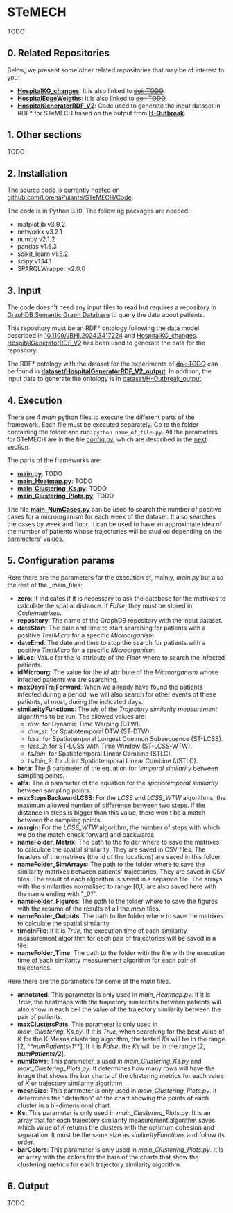 # STeMECH

TODO

## 0. Related Repositories
Below, we present some other related repositories that may be of interest to you:
- [**HospitalKG_changes**](https://github.com/LorenaPujante/HospitalKG_Changes): It is also linked to [~~doi: TODO~~](NULL).
- [**HospitalEdgeWeigths**](https://github.com/LorenaPujante/HospitalEdgeWeigths): It is also linked to [~~doi: TODO~~](NULL).
- [**HospitalGeneratorRDF_V2**](https://github.com/LorenaPujante/HospitalGeneratorRDF_V2): Code used to generate the input dataset in RDF* for STeMECH based on the output from [**H-Outbreak**](https://github.com/denissekim/Simulation-Model).


## 1. Other sections
TODO


## 2. Installation
The source code is currently hosted on [github.com/LorenaPujante/STeMECH/Code](https://github.com/LorenaPujante/STeMECH/Code).

The code is in Python 3.10. The following packages are needed:
- matplotlib v3.9.2
- networkx v3.2.1
- numpy v2.1.2
- pandas v1.5.3
- scikit_learn v1.5.2
- scipy v1.14.1
- SPARQLWrapper v2.0.0
 

## 3. Input
The code doesn't need any input files to read but requires a repository in [GraphDB Semantic Graph Database](https://www.ontotext.com/products/graphdb/) to query the data about patients. 

This repository must be an RDF* ontology following the data model described in [10.1109/JBHI.2024.3417224](https://ieeexplore.ieee.org/document/10568325) and [HospitalKG_changes](https://github.com/LorenaPujante/HospitalKG_Changes). [HospitalGeneratorRDF_V2](https://github.com/LorenaPujante/HospitalGeneratorRDF_V2) has been used to generate the data for the repository.

The RDF* ontology with the dataset for the experiments of [~~doi: TODO~~](NULL) can be found in [**dataset/HospitalGeneratorRDF_V2_output**](https://github.com/LorenaPujante/STeMECH/tree/main/dataset/HospitalGeneratorRDF_V2_output). In addition, the input data to generate the ontology is in [dataset/H-Outbreak_output](https://github.com/LorenaPujante/STeMECH/tree/main/dataset/H-Outbreak_output).


## 4. Execution
There are 4 _main_ python files to execute the different parts of the framework. Each file must be executed separately. Go to the folder containing the folder and run: `python name_of_file.py`. All the parameters for STeMECH are in the file [config.py](https://github.com/LorenaPujante/STeMECH/blob/main/Code/config.py), which are described in the [next section](#5-configuration-params).

The parts of the frameworks are:
- [**main.py**](https://github.com/LorenaPujante/STeMECH/blob/main/Code/main.py): TODO
- [**main_Heatmap.py**](https://github.com/LorenaPujante/STeMECH/blob/main/Code/main_Heatmap.py): TODO
- [**main_Clustering_Ks.py**](https://github.com/LorenaPujante/STeMECH/blob/main/Code/main_Clustering_Ks.py): TODO
- [**main_Clustering_Plots.py**](https://github.com/LorenaPujante/STeMECH/blob/main/Code/main_Clustering_Plots.py): TODO

The file [**main_NumCases.py**](https://github.com/LorenaPujante/STeMECH/blob/main/Code/main_NumCases.py) can be used to search the number of positive cases for a microorganism for each week of the dataset. It also searches the cases by week and floor. It can be used to have an approximate idea of the number of patients whose trajectories will be studied depending on the parameters' values.  


## 5. Configuration params
Here there are the parameters for the execution of, mainly, _main.py_ but also the rest of the _main_files:
- **zero**: It indicates if it is necessary to ask the database for the matrixes to calculate the spatial distance. If _False_, they must be stored in _Code/matrixes_.
- **repository**: The name of the GraphDB repository with the input dataset.
- **dateStart**: The date and time to start searching for patients with a positive _TestMicro_ for a specific _Microorganism_.
- **dateEmd**: The date and time to stop the search for patients with a positive _TestMicro_ for a specific _Microorganism_.
- **idLoc**: Value for the _id_ attribute of the _Floor_ where to search the infected patients.
- **idMicroorg**: The value for the _id_ attribute of the _Microorganism_ whose infected patients we are searching.
- **maxDaysTrajForward**: When we already have found the patients infected during a period, we will also search for other events of these patients, at most, during the indicated days.
- **similarityFunctions**: The _ids_ of the _Trajectory similarity measurement_ algorithms to be run. The allowed values are:
  - _dtw_: for Dynamic Time Warping (DTW).
  - _dtw_st_: for Spatiotemporal DTW (ST-DTW).
  - _lcss_: for Spatiotemporal Longest Common Subsequence (ST-LCSS).
  - _lcss_2_: for ST-LCSS With Time Window (ST-LCSS-WTW).
  - _tsJoin_: for Spatiotemporal Linear Combine (STLC).
  - _tsJoin_2_: for Joint Spatiotemporal Linear Combine (JSTLC).    
- **beta**: The β parameter of the equation for _temporal similarity_ between sampling points.
- **alfa**: The α parameter of the equation for the _spatiotemporal similarity_ between sampling points.
- **maxStepsBackwardLCSS**: For the _LCSS_ and _LCSS_WTW_ algorithms, the maximum allowed number of difference between two steps. If the distance in steps is bigger than this value, there won't be a match between the sampling points.
- **margin**: For the _LCSS_WTW_ algorithm, the number of steps with which we do the match check forward and backwards.
- **nameFolder_Matrix**: The path to the folder where to save the matrixes to calculate the spatial similarity. They are saved in CSV files. The headers of the matrixes (the id of the locations) are saved in this folder.   
- **nameFolder_SimArrays**: The path to the folder where to save the similarity matrixes between patients' trajectories. They are saved in CSV files. The result of each algorithm is saved in a separate file. The arrays with the similarities normalised to range [0,1] are also saved here with the name ending with "__01_".
- **nameFolder_Figures**: The path to the folder where to save the figures with the resume of the results of all the _main_ files.
- **nameFolder_Outputs**: The path to the folder where to save the matrixes to calculate the spatial similarity.
- **timeInFile**: If it is _True_, the execution time of each similarity measurement algorithm for each pair of trajectories will be saved in a file. 
- **nameFolder_Time**: The path to the folder with the file with the execution time of each similarity measurement algorithm for each pair of trajectories.

Here there are the parameters for some of the _main_ files.
- **annotated**: This parameter is only used in _main_Heatmap.py_. If it is _True_, the heatmaps with the trajectory similarities between patients will also show in each cell the value of the trajectory similarity between the pair of patients.
- **maxClustersPats**: This parameter is only used in _main_Clustering_Ks.py_. If it is _True_, when searching for the best value of _K_ for the K-Means clustering algorithm, the tested _Ks_ will be in the range [2, *_*numPatients-1_**]. If it is _False_, the _Ks_ will be in the range [2, **_numPatients/2_**].
- **numRows**: This parameter is used in _main_Clustering_Ks.py_ and _main_Clustering_Plots.py_. It determines how many rows will have the image that shows the bar charts of the clustering metrics for each value of _K_ or trajectory similarity algorithm.
- **meshSize**: This parameter is only used in _main_Clustering_Plots.py_. It determines the "definition" of the chart showing the points of each cluster in a bi-dimensional chart.
- **Ks**: This parameter is only used in _main_Clustering_Plots.py_. It is an array that for each trajectory similarity measurement algorithm saves which value of _K_ returns the clusters with the optimum cohesion and separation. It must be the same size as _similarityFunctions_ and follow its order.
- **barColors**: This parameter is only used in _main_Clustering_Plots.py_. It is an array with the colors for the bars of the charts that show the clustering metrics for each trajectory similarity algorithm.


## 6. Output
TODO
